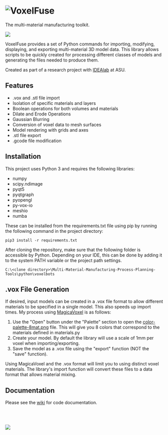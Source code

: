 # <img src="https://raw.githubusercontent.com/Team-Automata/VoxelFuse/master/logo.png" alt="VoxelFuse">

The multi-material manufacturing toolkit.

<img src="https://raw.githubusercontent.com/Team-Automata/VoxelFuse/master/main.png">

VoxelFuse provides a set of Python commands for importing, modifying, displaying, and exporting multi-material 3D model data.  This library allows scripts to be quickly created for processing different classes of models and generating the files needed to produce them.

Created as part of a research project with [IDEAlab](http://idealab.asu.edu) at ASU.

## Features
- .vox and .stl file import
- Isolation of specific materials and layers
- Boolean operations for both volumes and materials
- Dilate and Erode Operations
- Gaussian Blurring
- Conversion of voxel data to mesh surfaces
- Model rendering with grids and axes
- .stl file export
- .gcode file modification

## Installation

This project uses Python 3 and requires the following libraries:

- numpy
- scipy.ndimage
- pyqt5
- pyqtgraph
- pyopengl
- py-vox-io
- meshio
- numba

These can be installed from the requirements.txt file using pip by running the following command in the project directory:

    pip3 install -r requirements.txt

After cloning the repository, make sure that the following folder is accessible by Python. Depending on your IDE, this can be done by adding it to the system PATH variable or the project path settings.

	C:\<clone directory>\Multi-Material-Manufacturing-Process-Planning-Tools\python\voxelbots

## .vox File Generation
If desired, input models can be created in a .vox file format to allow different materials to be specified in a single model.  This also speeds up import times. My process using [MagicaVoxel](https://ephtracy.github.io) is as follows:

1. Use the "Open" button under the "Palette" section to open the [color-palette-8mat.png](https://github.com/Team-Automata/Multi-Material-Manufacturing-Process-Planning-Tools/raw/master/color-palette-8mat.png) file. This will give you 8 colors that correspond to the materials defined in materials.py
2. Create your model. By default the library will use a scale of 1mm per voxel when importing/exporting.
3. Save the model as a .vox file using the "export" function  (NOT the "save" function).

Using MagicaVoxel and the .vox format will limit you to using distinct voxel materials. The library's import function will convert these files to a data format that allows material mixing.

## Documentation

Please see the [wiki](https://github.com/Team-Automata/Multi-Material-Manufacturing-Process-Planning-Tools/wiki) for code documentation.

<br/><br/>

<a href="http://idealab.asu.edu/" target="_blank"><img src="https://raw.githubusercontent.com/Team-Automata/Multi-Material-Manufacturing-Process-Planning-Tools/master/footer.png"/></a>
